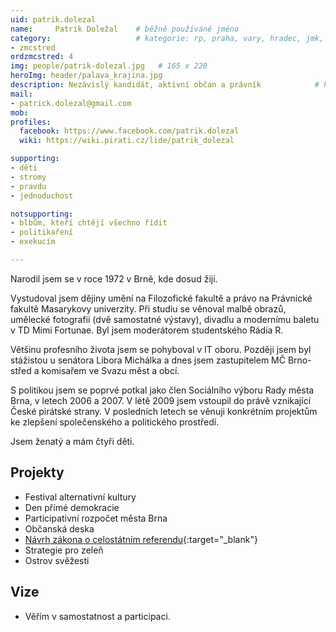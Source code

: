 ```yaml
---
uid: patrik.dolezal
name:     Patrik Doležal  	# běžně používáné jméno
category:                 	# kategorie: rp, praha, vary, hradec, jmk, senat
- zmcstred
ordzmcstred: 4
img: people/patrik-dolezal.jpg   # 165 x 220
heroImg: header/palava_krajina.jpg
description: Nezávislý kandidát, aktivní občan a právník          	# kratký popis, max 160 znaků
mail:
- patrick.dolezal@gmail.com
mob:			  
profiles:              
  facebook: https://www.facebook.com/patrik.dolezal  
  wiki: https://wiki.pirati.cz/lide/patrik_dolezal

supporting:
- děti
- stromy
- pravdu
- jednoduchost

notsupporting:
- blbům, kteří chtějí všechno řídit
- politikaření
- exekucím

---
```


Narodil jsem se v roce 1972 v Brně, kde dosud žiji. 

Vystudoval jsem dějiny umění na Filozofické fakultě a právo na Právnické fakultě Masarykovy univerzity. Při studiu se věnoval malbě obrazů, umělecké fotografii (dvě samostatné výstavy), divadlu a modernímu baletu v TD Mimi Fortunae. Byl jsem moderátorem studentského Rádia R.

Většinu profesního života jsem se pohyboval v IT oboru. Později jsem byl stážistou u senátora Libora Michálka a dnes jsem zastupitelem MČ Brno-střed a komisařem ve Svazu měst a obcí.

S politikou jsem se poprvé potkal jako člen Sociálního výboru Rady města Brna, v letech 2006 a 2007. V létě 2009 jsem vstoupil do právě vznikající České pirátské strany. V posledních letech se věnuji konkrétním projektům ke zlepšení společenského a politického prostředí. 

Jsem ženatý a mám čtyři děti.

## Projekty

- Festival alternativní kultury
- Den přímé demokracie
- Participativní rozpočet města Brna
- Občanská deska
- [Návrh zákona o celostátním referendu](http://www.funkcnireferendum.cz/){:target="_blank"}
- Strategie pro zeleň
- Ostrov svěžesti

## Vize
 
- Věřím v samostatnost a participaci.

